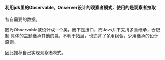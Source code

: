 #### 利用jdk里的Observable，Onserver设计的观察者模式，使用的是观察者拉取
各自需要的数据。

因为Observable被设计成一个类，而不是接口，而Java并不支持多重继承，会限制
具体的主题继承其他的类。不利于拓展，也违背了多用组合，少用继承的设计原则。

因此推荐自己实现观察者模式。